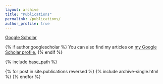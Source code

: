 ```yaml
---
layout: archive
title: "Publications"
permalink: /publications/
author_profile: true
---
```


[Google Scholar](https://scholar.google.es/citations?user=gGjT-KoAAAAJ&hl=es&oi=ao)

{% if author.googlescholar %}
  You can also find my articles on <u><a href="{{https://scholar.google.es/citations?user=gGjT-KoAAAAJ&hl=es&oi=ao}}">my Google Scholar profile</a>.</u>
{% endif %}

{% include base_path %}

{% for post in site.publications reversed %}
  {% include archive-single.html %}
{% endfor %}
